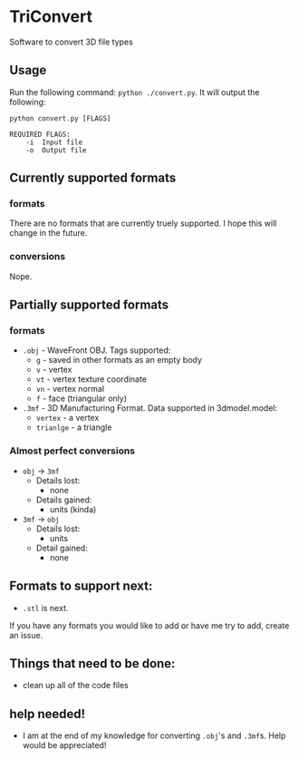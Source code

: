 # TriConvert
Software to convert 3D file types

## Usage

Run the following command: `python ./convert.py`. It will output the following:
```
python convert.py [FLAGS]

REQUIRED FLAGS:
    -i  Input file
    -o  Output file
```

## Currently supported formats
### formats
There are no formats that are currently truely supported. I hope this will change in the future.

### conversions
Nope.

## Partially supported formats
### formats
- `.obj` - WaveFront OBJ. Tags supported:
  - `g` - saved in other formats as an empty body
  - `v` - vertex
  - `vt` - vertex texture coordinate
  - `vn` - vertex normal
  - `f` - face (triangular only)
- `.3mf` - 3D Manufacturing Format. Data supported in 3dmodel.model:
  - `vertex` - a vertex
  - `trianlge` - a triangle

### Almost perfect conversions
- `obj` -> `3mf`
  - Details lost:
    - none
  - Details gained:
    - units (kinda)
- `3mf` -> `obj`
  - Details lost:
    - units
  - Detail gained:
    - none

## Formats to support next:
- `.stl` is next.

If you have any formats you would like to add or have me try to add, create an issue.

## Things that need to be done:
- clean up all of the code files

## help needed!
- I am at the end of my knowledge for converting `.obj`'s and `.3mf`s. Help would be appreciated!
